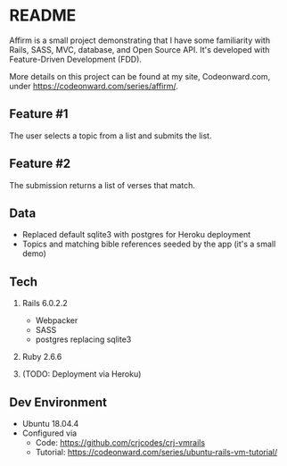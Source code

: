 # README

Affirm is a small project demonstrating that I have some familiarity with Rails, SASS, MVC, database, and Open Source API.  It's developed with Feature-Driven Development (FDD).

More details on this project can be found at my site, Codeonward.com, under https://codeonward.com/series/affirm/.

## Feature #1

The user selects a topic from a list and submits the list.

## Feature #2

The submission returns a list of verses that match.

## Data

* Replaced default sqlite3 with postgres for Heroku deployment
* Topics and matching bible references seeded by the app (it's a small demo)

## Tech

1. Rails 6.0.2.2
    * Webpacker
    * SASS
    * postgres replacing sqlite3

2. Ruby 2.6.6

3. (TODO: Deployment via Heroku)

## Dev Environment

* Ubuntu 18.04.4
* Configured via 
    - Code: https://github.com/crjcodes/crj-vmrails
    - Tutorial: https://codeonward.com/series/ubuntu-rails-vm-tutorial/


